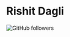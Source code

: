 # Rishit Dagli

![GitHub followers](https://img.shields.io/github/followers/Rishit-dagli?style=social)
